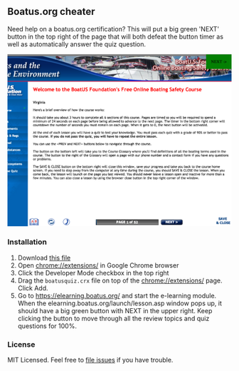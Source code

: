## Boatus.org cheater

Need help on a boatus.org certification? This will put a big green 'NEXT' button in the top right of the page that will both defeat the button timer as well as automatically answer the quiz question.

![Screenshot of button](/assets/screenshot.png?raw=true "Screenshot of button")

### Installation

1. Download [this file](https://github.com/bradvogel/boatusquizcheater/blob/master/dist/boatusquiz.crx?raw=true)
2. Open [chrome://extensions/](chrome://extensions/) in Google Chrome browser
3. Click the Developer Mode checkbox in the top right
4. Drag the `boatusquiz.crx` file on top of the <chrome://extensions/> page. Click Add.
5. Go to <https://elearning.boatus.org/> and start the e-learning module. When the elearning.boatus.org/launch/lesson.asp window pops up, it should have a big green button with NEXT in the upper right. Keep clicking the button to move through all the review topics and quiz questions for 100%.

### License

MIT Licensed. Feel free to [file issues](https://github.com/bradvogel/boatusquizcheater/issues/new) if you have trouble.
